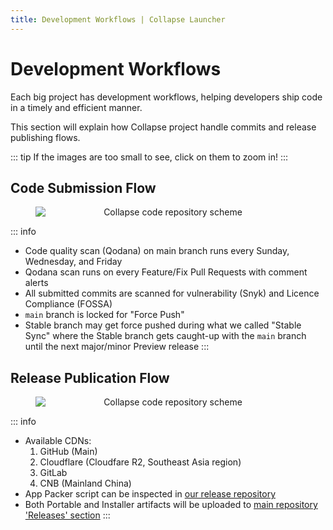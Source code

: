 ```yaml
---
title: Development Workflows | Collapse Launcher
---
```


# Development Workflows
Each big project has development workflows, helping developers ship code in a timely and efficient manner.

This section will explain how Collapse project handle commits and release publishing flows.

::: tip
If the images are too small to see, click on them to zoom in!
:::

## Code Submission Flow

<figure style="text-align: center">
  <a>
    <img src='/img/docs/Collapse-gitScheme.svg' title="Collapse code repository scheme" alt="Collapse code repository scheme" loading="lazy" style="display: block; margin: 0 auto;" width="auto" data-zoomable>
  </a>
</figure>

::: info
* Code quality scan (Qodana) on main branch runs every Sunday, Wednesday, and Friday
* Qodana scan runs on every Feature/Fix Pull Requests with comment alerts
* All submitted commits are scanned for vulnerability (Snyk) and Licence Compliance (FOSSA)
* `main` branch is locked for "Force Push"
* Stable branch may get force pushed during what we called "Stable Sync" where the Stable branch gets caught-up with the `main` branch until the next major/minor Preview release
:::

## Release Publication Flow

<figure style="text-align: center">
  <a>
    <img src='/img/docs/Collapse-appPublication.svg' title="Collapse code repository scheme" alt="Collapse code repository scheme" loading="lazy" style="display: block; margin: 0 auto;" width="auto" data-zoomable>
  </a>
</figure>

::: info
* Available CDNs:
    1. GitHub (Main)
    2. Cloudflare (Cloudfare R2, Southeast Asia region)
    3. GitLab
    4. CNB (Mainland China)
* App Packer script can be inspected in [our release repository](https://github.com/CollapseLauncher/CollapseLauncher-ReleaseRepo/blob/main/pack_signed_velopack.bat)
* Both Portable and Installer artifacts will be uploaded to [main repository 'Releases' section](https://github.com/CollapseLauncher/Collapse/releases)
:::
